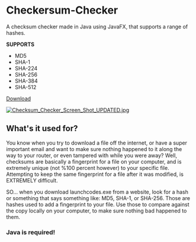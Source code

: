 # Checkersum-Checker
A checksum checker made in Java using JavaFX, that supports a range of hashes.

**SUPPORTS**
* MD5
* SHA-1
* SHA-224
* SHA-256
* SHA-384
* SHA-512


<a class="github-button" href="https://github.com/TheRedSpy15/Checkersum-Checker/archive/master.zip" data-icon="octicon-cloud-download" data-size="large" aria-label="Download TheRedSpy15/Checkersum-Checker on GitHub">Download</a>

[![Checksum_Checker_Screen_Shot_UPDATED.jpg](https://s13.postimg.org/6mv5apmpj/Checksum_Checker_Screen_Shot_UPDATED.jpg)](https://postimg.org/image/4ias9ml2r/)


## What's it used for?

You know when you try to download a file off the internet, or have a super important email and want to make sure nothing happened to it along the way to your router, or even tampered with while you were away? Well, checksums are basically a fingerprint for a file on your computer, and is extremely unique (not %100 percent however) to your specific file. Attempting to keep the same fingerprint for a file after it was modified, is EXTREMELY difficult.

SO... when you download launchcodes.exe from a website, look for a hash or something that says something like: MD5, SHA-1, or SHA-256. Those are hashes used to add a fingerprint to your file. Use those to compare against the copy locally on your computer, to make sure nothing bad happened to them.

### Java is required!
